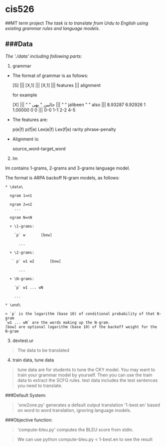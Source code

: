 # cis526
##MT term project
_The task is to translate from Urdu to English using existing grammar rules and language models._

###Data
-----
_The './data' including following parts:_

1. grammar

  * The format of grammar is as follows:
  
      [S] ||| [X,1] ||| [X,1] ||| features ||| alignment

      for example
  
      [X] ||| " " جالبین " بھی ||| " " jalibeen " " also ||| 8.93287 6.92926 1 1.00000 0 0 ||| 0-0 1-1 2-2 4-5

  * The features are:
  
      p(e|f) p(f|e) Lex(e|f) Lex(f|e) rarity phrase-penalty

  * Alignment is:
  
      source_word-target_word


2. lm

  lm contains 1-grams, 2-grams and 3-grams language model. 

  The format is ARPA backoff N-gram models, as follows:

    * \data\
     
      ngram 1=n1
      
      ngram 2=n2
        ...
        
      ngram N=nN

      + \1-grams:

        `p`	w		[bow]
          
          ...

      + \2-grams:

       ` p`	w1 w2		[bow]
          
          ...

      + \N-grams:
        
        `p`	w1 ... wN
        
        ...

    * \end\

    > `p` is the logarithm (base 10) of conditional probability of that N-gram
    `w1 ... wN` are the words making up the N-gram.
    [bow] are optional logarithm (base 10) of the backoff weight for the N-gram

3. devtest.ur

  > The data to be translated

4. train data, tune data

  > tune data are for students to tune the CKY model. 
  You may want to train your grammar model by yourself. Then you can use the train data to extract the SCFG rules.
  test data includes the test sentences you need to translate.



###Default System:

> 'one2one.py' generates a default output translation '1-best.en' based on word to word translation, ignoring language models.



###Objective function:

> 'compute-bleu.py' computes the BLEU score from stdin. 

> We can use
	python compute-bleu.py < 1-best.en 
to see the result
